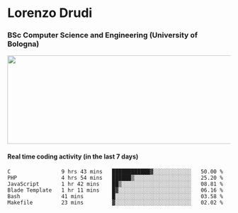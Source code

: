 # Lorenzo Drudi
### BSc Computer Science and Engineering (University of Bologna)

<img src="https://github-readme-stats-lorenzodrudi.vercel.app//api?username=LorenzoDrudi&count_private=true&show_icons=true&theme=gruvbox" height=200px width=550px>

<!---Use wakatime plugins to track the coding time--->
#### Real time coding activity (in the last 7 days)
<!--START_SECTION:waka-->

```text
C                9 hrs 43 mins   ████████████▓░░░░░░░░░░░░   50.00 %
PHP              4 hrs 54 mins   ██████▒░░░░░░░░░░░░░░░░░░   25.20 %
JavaScript       1 hr 42 mins    ██▒░░░░░░░░░░░░░░░░░░░░░░   08.81 %
Blade Template   1 hr 11 mins    █▓░░░░░░░░░░░░░░░░░░░░░░░   06.16 %
Bash             41 mins         █░░░░░░░░░░░░░░░░░░░░░░░░   03.58 %
Makefile         23 mins         ▓░░░░░░░░░░░░░░░░░░░░░░░░   02.02 %
```

<!--END_SECTION:waka-->
